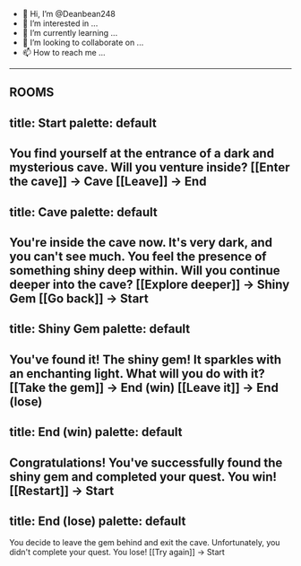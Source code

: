 - 👋 Hi, I’m @Deanbean248
- 👀 I’m interested in ...
- 🌱 I’m currently learning ...
- 💞️ I’m looking to collaborate on ...
- 📫 How to reach me ...

<!---
Deanbean248/Deanbean248 is a ✨ special ✨ repository because its `README.md` (this file) appears on your GitHub profile.
You can click the Preview link to take a look at your changes.
--->
---
ROOMS
---
title: Start
palette: default
---
You find yourself at the entrance of a dark and mysterious cave. Will you venture inside?
[[Enter the cave]] -> Cave
[[Leave]] -> End
---
title: Cave
palette: default
---
You're inside the cave now. It's very dark, and you can't see much. You feel the presence of something shiny deep within. Will you continue deeper into the cave?
[[Explore deeper]] -> Shiny Gem
[[Go back]] -> Start
---
title: Shiny Gem
palette: default
---
You've found it! The shiny gem! It sparkles with an enchanting light. What will you do with it?
[[Take the gem]] -> End (win)
[[Leave it]] -> End (lose)
---
title: End (win)
palette: default
---
Congratulations! You've successfully found the shiny gem and completed your quest. You win!
[[Restart]] -> Start
---
title: End (lose)
palette: default
---
You decide to leave the gem behind and exit the cave. Unfortunately, you didn't complete your quest. You lose!
[[Try again]] -> Start
